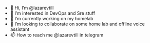 - 👋 Hi, I’m @lazarevtill
- 👀 I’m interested in DevOps and Sre stuff
- 🌱 I’m currently working on my homelab
- 💞️ I’m looking to collaborate on some home lab and offline voice assistant
- 📫 How to reach me @lazarevtill in telegram

<!---
lazarevtill/lazarevtill is a ✨ special ✨ repository because its `README.md` (this file) appears on your GitHub profile.
You can click the Preview link to take a look at your changes.
--->
